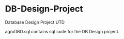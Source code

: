 # DB-Design-Project
Database Design Project UTD

agroDBD.sql contains sql code for the DB Design project.
